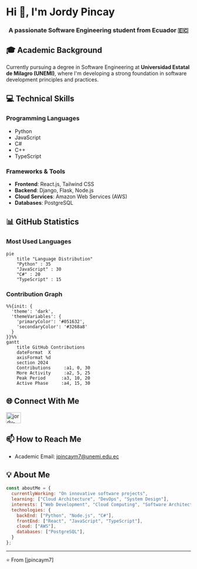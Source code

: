 # Hi 👋, I'm Jordy Pincay
<h3 align="center">A passionate Software Engineering student from Ecuador 🇪🇨</h3>

## 🎓 Academic Background
Currently pursuing a degree in Software Engineering at **Universidad Estatal de Milagro (UNEMI)**, where I'm developing a strong foundation in software development principles and practices.

## 💻 Technical Skills

### Programming Languages
- Python
- JavaScript
- C#
- C++
- TypeScript

### Frameworks & Tools
- **Frontend**: React.js, Tailwind CSS
- **Backend**: Django, Flask, Node.js
- **Cloud Services**: Amazon Web Services (AWS)
- **Databases**: PostgreSQL

## 📊 GitHub Statistics

### Most Used Languages
```mermaid
pie
    title "Language Distribution"
    "Python" : 35
    "JavaScript" : 30
    "C#" : 20
    "TypeScript" : 15
```

### Contribution Graph
```mermaid
%%{init: {
  'theme': 'dark',
  'themeVariables': {
    'primaryColor': '#051632',
    'secondaryColor': '#3268a8'
  }
}}%%
gantt
    title GitHub Contributions
    dateFormat  X
    axisFormat %d
    section 2024
    Contributions     :a1, 0, 30
    More Activity     :a2, 5, 25
    Peak Period      :a3, 10, 20
    Active Phase     :a4, 15, 30
```

## 🌐 Connect With Me
<p align="left">
<a href="https://www.linkedin.com/in/jordy-david-pincay-murillo-9029502b8/" target="blank"><img align="center" src="https://raw.githubusercontent.com/rahuldkjain/github-profile-readme-generator/master/src/images/icons/Social/linked-in-alt.svg" alt="jordy-pincay" height="30" width="40" /></a>
</p>

## 📫 How to Reach Me
- Academic Email: jpincaym7@unemi.edu.ec

## 💡 About Me
```javascript
const aboutMe = {
  currentlyWorking: "On innovative software projects",
  learning: ["Cloud Architecture", "DevOps", "System Design"],
  interests: ["Web Development", "Cloud Computing", "Software Architecture"],
  technologies: {
    backEnd: ["Python", "Node.js", "C#"],
    frontEnd: ["React", "JavaScript", "TypeScript"],
    cloud: ["AWS"],
    databases: ["PostgreSQL"],
  }
};
```

---
⭐️ From [jpincaym7]
